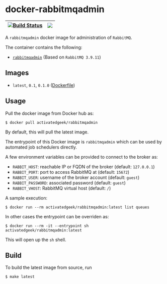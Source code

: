 # docker-rabbitmqadmin

| [![Build Status](https://travis-ci.org/activatedgeek/docker-rabbitmqadmin.svg?branch=master)](https://travis-ci.org/activatedgeek/docker-rabbitmqadmin) | [![](https://imagelayers.io/badge/activatedgeek/rabbitmqadmin:latest.svg)](https://imagelayers.io/?images=activatedgeek/rabbitmqadmin:latest 'Get your own badge on imagelayers.io') |
|:-:|:-:|

A `rabbitmqadmin` docker image for administration of `RabbitMQ`.

The container contains the following:
* [`rabbitmqadmin`](https://www.rabbitmq.com/management-cli.html) (Based on `RabbitMQ 3.9.11`)

## Images
* `latest`, `0.1`, `0.1.0` ([Dockerfile](./Dockerfile))

## Usage
Pull the docker image from Docker hub as:
```
$ docker pull activatedgeek/rabbitmqadmin
```
By default, this will pull the latest image.

The entrypoint of this Docker image is `rabbitmqadmin`
which can be used by automated job schedulers directly.

A few environment variables can be provided to connect to
the broker as:

* `RABBIT_HOST`: reachable IP or FQDN of the broker (default: `127.0.0.1`)
* `RABBIT_PORT`: port to access RabbitMQ at (default: `15672`)
* `RABBIT_USER`: username of the broker account (default: `guest`)
* `RABBIT_PASSWORD`: associated password (default: `guest`)
* `RABBIT_VHOST`: RabbitMQ virtual host (default: `/`)

A sample execution:
```
$ docker run --rm activatedgeek/rabbitmqadmin:latest list queues
```

In other cases the entrypoint can be overriden as:

```
$ docker run --rm -it --entrypoint sh activatedgeek/rabbitmqadmin:latest
```

This will open up the `sh` shell.

## Build
To build the latest image from source, run
```
$ make latest
```
